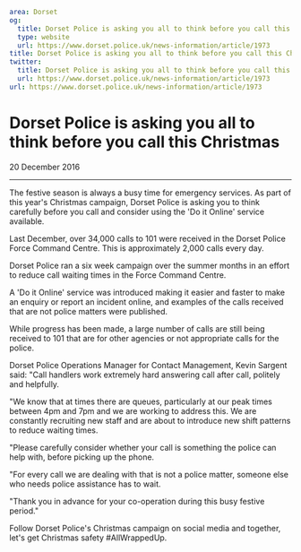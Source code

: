```yaml
area: Dorset
og:
  title: Dorset Police is asking you all to think before you call this Christmas
  type: website
  url: https://www.dorset.police.uk/news-information/article/1973
title: Dorset Police is asking you all to think before you call this Christmas |
twitter:
  title: Dorset Police is asking you all to think before you call this Christmas
  url: https://www.dorset.police.uk/news-information/article/1973
url: https://www.dorset.police.uk/news-information/article/1973
```

# Dorset Police is asking you all to think before you call this Christmas

20 December 2016

* * *

The festive season is always a busy time for emergency services. As part of this year's Christmas campaign, Dorset Police is asking you to think carefully before you call and consider using the 'Do it Online' service available.

Last December, over 34,000 calls to 101 were received in the Dorset Police Force Command Centre. This is approximately 2,000 calls every day.

Dorset Police ran a six week campaign over the summer months in an effort to reduce call waiting times in the Force Command Centre.

A 'Do it Online' service was introduced making it easier and faster to make an enquiry or report an incident online, and examples of the calls received that are not police matters were published.

While progress has been made, a large number of calls are still being received to 101 that are for other agencies or not appropriate calls for the police.

Dorset Police Operations Manager for Contact Management, Kevin Sargent said: "Call handlers work extremely hard answering call after call, politely and helpfully.

"We know that at times there are queues, particularly at our peak times between 4pm and 7pm and we are working to address this. We are constantly recruiting new staff and are about to introduce new shift patterns to reduce waiting times.

"Please carefully consider whether your call is something the police can help with, before picking up the phone.

"For every call we are dealing with that is not a police matter, someone else who needs police assistance has to wait.

"Thank you in advance for your co-operation during this busy festive period."

Follow Dorset Police's Christmas campaign on social media and together, let's get Christmas safety #AllWrappedUp.
